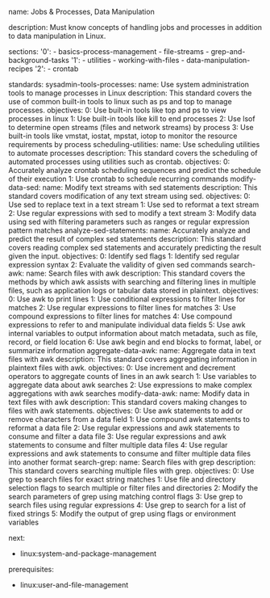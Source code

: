 name: Jobs & Processes, Data Manipulation

description: Must know concepts of handling jobs and processes in addition to data manipulation in Linux.

sections:
  '0':
    - basics-process-management
    - file-streams
    - grep-and-background-tasks
  '1':
    - utilities
    - working-with-files
    - data-manipulation-recipes
  '2':
    - crontab

standards:
  sysadmin-tools-processes:
    name: Use system administration tools to manage processes in Linux
    description: This standard covers the use of common built-in tools to linux such as ps and top to manage processes.
    objectives:
      0: Use built-in tools like top and ps to view processes in linux
      1: Use built-in tools like kill to end processes
      2: Use lsof to determine open streams (files and network streams) by process
      3: Use built-in tools like vmstat, iostat, mpstat, iotop to monitor the resource requirements by process
  scheduling-utilities:
    name: Use scheduling utilities to automate processes
    description: This standard covers the scheduling of automated processes using utilities such as crontab.
    objectives:
      0: Accurately analyze crontab scheduling sequences and predict the schedule of their execution
      1: Use crontab to schedule recurring commands
  modify-data-sed:
    name: Modify text streams with sed statements
    description: This standard covers modification of any text stream using sed.
    objectives:
      0: Use sed to replace text in a text stream
      1: Use sed to reformat a text stream
      2: Use regular expressions with sed to modify a text stream
      3: Modify data using sed with filtering parameters such as ranges or regular expression pattern matches
  analyze-sed-statements:
    name: Accurately analyze and predict the result of complex sed statements
    description: This standard covers reading complex sed statements and accurately predicting the result given the input.
    objectives:
      0: Identify sed flags
      1: Identify sed regular expression syntax
      2: Evaluate the validity of given sed commands
  search-awk:
    name: Search files with awk
    description: This standard covers the methods by which awk assists with searching and filtering lines in multiple files, such as application logs or tabular data stored in plaintext.
    objectives:
      0: Use awk to print lines
      1: Use conditional expressions to filter lines for matches
      2: Use regular expressions to filter lines for matches
      3: Use compound expressions to filter lines for matches
      4: Use compound expressions to refer to and manipulate individual data fields
      5: Use awk internal variables to output information about match metadata, such as file, record, or field location
      6: Use awk begin and end blocks to format, label, or summarize information
  aggregate-data-awk:
    name: Aggregate data in text files with awk
    description: This standard covers aggregating information in plaintext files with awk.
    objectives:
      0: Use increment and decrement operators to aggregate counts of lines in an awk search
      1: Use variables to aggregate data about awk searches
      2: Use expressions to make complex aggregations with awk searches
  modify-data-awk:
    name: Modify data in text files with awk
    description: This standard covers making changes to files with awk statements.
    objectives:
      0: Use awk statements to add or remove characters from a data field
      1: Use compound awk statements to reformat a data file
      2: Use regular expressions and awk statements to consume and filter a data file
      3: Use regular expressions and awk statements to consume and filter multiple data files
      4: Use regular expressions and awk statements to consume and filter multiple data files into another format
  search-grep:
    name: Search files with grep
    description: This standard covers searching multiple files with grep.
    objectives:
      0: Use grep to search files for exact string matches
      1: Use file and directory selection flags to search multiple or filter files and directories
      2: Modify the search parameters of grep using matching control flags
      3: Use grep to search files using regular expressions
      4: Use grep to search for a list of fixed strings
      5: Modify the output of grep using flags or environment variables

next:
  - linux:system-and-package-management

prerequisites:
  - linux:user-and-file-management
